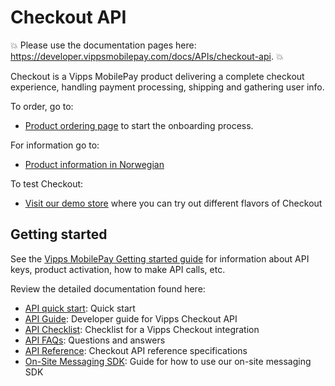 <!-- START_METADATA
---
title: Introduction to the Checkout API
sidebar_label: Introduction
sidebar_position: 1
hide_table_of_contents: true
description: Use the Checkout API to deliver a complete checkout experience, handling payment processing, shipping and gathering user information.
pagination_next: null
pagination_prev: null
---
END_METADATA -->

# Checkout API

<!-- START_COMMENT -->

💥 Please use the documentation pages here: <https://developer.vippsmobilepay.com/docs/APIs/checkout-api>. 💥

<!-- END_COMMENT -->

Checkout is a Vipps MobilePay product delivering a complete checkout experience, handling payment processing, shipping and gathering user info.

To order, go to:

* [Product ordering page](https://portal.vipps.no/register/vippscheckout) to start the onboarding process.

For information go to:

* [Product information in Norwegian](https://www.vipps.no/produkter-og-tjenester/bedrift/ta-betalt-paa-nett/checkout/)

To test Checkout:

* [Visit our demo store](https://demo.vipps.no/vipps-checkout) where you can try out different flavors of Checkout

## Getting started

See the
[Vipps MobilePay Getting started guide](https://developer.vippsmobilepay.com/docs/vipps-developers/getting-started)
for information about API keys, product activation, how to make API calls, etc.

Review the detailed documentation found here:

* [API quick start](vipps-checkout-api-quick-start.md): Quick start
* [API Guide](vipps-checkout-api.md): Developer guide for Vipps Checkout API
* [API Checklist](vipps-checkout-api-checklist.md): Checklist for a Vipps Checkout integration
* [API FAQs](vipps-checkout-api-faq.md): Questions and answers
* [API Reference](https://developer.vippsmobilepay.com/api/checkout): Checkout API reference specifications
* [On-Site Messaging SDK](vipps-checkout-on-site-messaging.md): Guide for how to use our on-site messaging SDK
